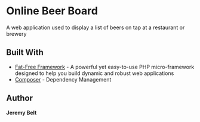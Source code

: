 # Online Beer Board

A web application used to display a list of beers on tap at a restaurant or brewery


## Built With

* [Fat-Free Framework](https://fatfreeframework.com/3.6/home) - A powerful yet easy-to-use PHP micro-framework designed to help you build dynamic and robust web applications
* [Composer](getcomposer.org/) - Dependency Management


## Author

**Jeremy Belt** 

